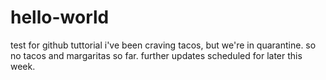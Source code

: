 # hello-world
test for github tuttorial
i've been craving tacos, but we're in quarantine. so no tacos and margaritas so far. further updates scheduled for later this week.
